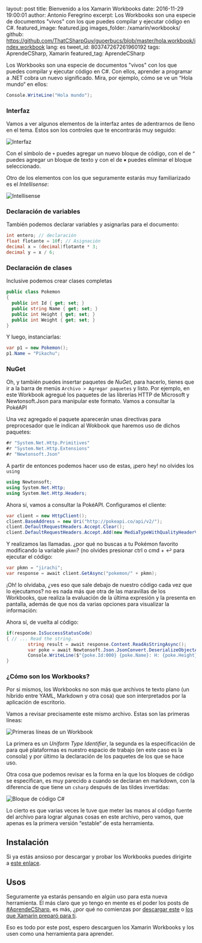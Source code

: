 layout: post
title: Bienvenido a los Xamarin Workbooks
date: 2016-11-29 19:00:01
author: Antonio Feregrino
excerpt: Los Workbooks son una especie de documentos &quot;vivos&quot; con los que puedes compilar y ejecutar código en C#.
featured_image: featured.jpg
images_folder: /xamarin/workbooks/
github: https://github.com/ThatCSharpGuy/guoerbucs/blob/master/hola.workbook/index.workbook
lang: es
tweet_id: 803747267261960192
tags: AprendeCSharp, Xamarin
featured_tag: AprendeCSharp

Los Workbooks son una especie de documentos "vivos" con los que puedes compilar y ejecutar código en C#. Con ellos, aprender a programar a .NET cobra un nuevo significado. Mira, por ejemplo, cómo se ve un “Hola mundo“ en ellos:

```csharp  
Console.WriteLine("Hola mundo");
```

### Interfaz
Vamos a ver algunos elementos de la interfaz antes de adentrarnos de lleno en el tema. Estos son los controles que te encontrarás muy seguido:

![](http://i.imgur.com/LujKEPN.png "Interfaz")

Con el símbolo de `+` puedes agregar un nuevo bloque de código, con el de `”` puedes agregar un bloque de texto y con el de `✖️` puedes eliminar el bloque seleccionado.

Otro de los elementos con los que seguramente estarás muy familiarizado es el *Intellisense*:

![](http://i.imgur.com/V6LUPYh.png "Intellisense")

### Declaración de variables

También podemos declarar variables y asignarlas para el documento:

```csharp  
int entero; // declaración
float flotante = 10f; // Asignación
decimal x = (decimal)flotante * 3;
decimal y = x / 6;
```

### Declaración de clases

Inclusive podemos crear clases completas

```csharp  
public class Pokemon
{
  public int Id { get; set; }
  public string Name { get; set; }
  public int Height { get; set; }
  public int Weight { get; set; }
}
```

Y luego, instanciarlas:

```csharp  
var p1 = new Pokemon();
p1.Name = "Pikachu";
```

### NuGet

Oh, y también puedes insertar paquetes de *NuGet*, para hacerlo, tienes que ir a la barra de menús `Archivo > Agregar paquetes` y listo. Por ejemplo, en este Workbook agregué los paquetes de las librerías HTTP de Microsoft y Newtonsoft.Json para manipular este formato. Vamos a consultar la PokéAPI

Una vez agregado el paquete aparecerán unas directivas para preprocesador que le indican al Wokbook que haremos uso de dichos paquetes:

```csharp  
#r "System.Net.Http.Primitives"
#r "System.Net.Http.Extensions"
#r "Newtonsoft.Json"
```

A partir de entonces podemos hacer uso de estas, ¡pero hey! no olvides los `using`

```csharp  
using Newtonsoft;
using System.Net.Http;
using System.Net.Http.Headers;
```

Ahora sí, vamos a consultar la PokéAPI. Configuramos el cliente:

```csharp  
var client = new HttpClient();
client.BaseAddress = new Uri("http://pokeapi.co/api/v2/");
client.DefaultRequestHeaders.Accept.Clear();
client.DefaultRequestHeaders.Accept.Add(new MediaTypeWithQualityHeaderValue("application/json"));
```

Y realizamos las llamadas. ¿por qué no buscas a tu Pokémon favorito modificando la variable `pkmn`? (no olvides presionar ctrl o cmd \+ ↩︎ para ejecutar el código:

```csharp  
var pkmn = "jirachi";
var response = await client.GetAsync("pokemon/" + pkmn);
```

¡Oh! lo olvidaba, ¿ves eso que sale debajo de nuestro código cada vez que lo ejecutamos? no es nada más que otra de las maravillas de los Workbooks, que realiza la evaluación de la última expresión y la presenta en pantalla, además de que nos da varias opciones para visualizar la información:

Ahora sí, de vuelta al código:

```csharp  
if(response.IsSuccessStatusCode)
{ // ... Read the string.
	    string result = await response.Content.ReadAsStringAsync();
        var poke = await Newtonsoft.Json.JsonConvert.DeserializeObjectAsync<Pokemon>(result);
	    Console.WriteLine($"{poke.Id:000} {poke.Name}: H: {poke.Height} and W: {poke.Weight}");
}
```

### ¿Cómo son los Workbooks?

Por si mismos, los Workbooks no son más que archivos te texto plano (un híbrido entre YAML, Markdown y otra cosa) que son interpretados por la aplicación de escritorio.

Vamos a revisar precisamente este mismo archivo. Estas son las primeras líneas:

![](http://i.imgur.com/1xb3xPm.png "Primeras líneas de un Workbook")

La primera es un *Uniform Type Identifier*, la segunda es la especificación de para qué plataformas es nuestro espacio de trabajo (en este caso es la consola) y por último la declaración de los paquetes de los que se hace uso.

Otra cosa que podemos revisar es la forma en la que los bloques de código se especifican, es muy parecido a cuando se declaran en markdown, con la diferencia de que tiene un `csharp` después de las tildes invertidas:

![](http://i.imgur.com/ac1OWU9.png "Bloque de código C#")

Lo cierto es que varias veces le tuve que meter las manos al código fuente del archivo para lograr algunas cosas en este archivo, pero vamos, que apenas es la primera versión “estable“ de esta herramienta.

## Instalación

Si ya estás ansioso por descargar y probar los Workbooks puedes dirigirte a <a href="https://developer.xamarin.com/guides/cross-platform/workbooks/install" target="_blank">este enlace</a>.

## Usos

Seguramente ya estarás pensando en algún uso para esta nueva herramienta. El más claro que yo tengo en mente es el poder los posts de <a href="http://thatcsharpguy.com/tag/AprendeCSharp/" target="_blank">#AprendeCSharp</a>, es más, ¿por qué no comienzas por <a href="https://github.com/ThatCSharpGuy/guoerbucs/blob/master/hola.workbook/index.workbook"  target="_blank">descargar este</a> o <a href="https://developer.xamarin.com/guides/cross-platform/workbooks/samples/" target="_blank">los que Xamarin preparó para ti</a>.

Eso es todo por este post, espero descarguen los Xamarin Workbooks y los usen como una herramienta para aprender.